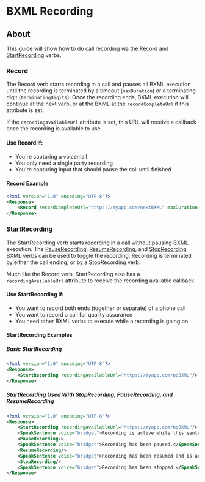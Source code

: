 # BXML Recording

## About

This guide will show how to do call recording via the [Record](../bxml/verbs/record.md) and [StartRecording](../bxml/verbs/startRecording.md) verbs.

### Record

The Record verb starts recording in a call and pauses all BXML execution until the recording is terminated by a timeout (`maxDuration`) or a terminating digit (`terminatingDigits`). Once the recording ends, BXML execution will continue at the next verb, or at the BXML at the `recordCompleteUrl` if this attribute is set.

If the `recordingAvailableUrl` attribute is set, this URL will receive a callback once the recording is available to use.

#### Use Record if:

* You're capturing a voicemail
* You only need a single party recording
* You're capturing input that should pause the call until finished

#### Record Example

```xml
<?xml version="1.0" encoding="UTF-8"?>
<Response>
    <Record recordCompleteUrl="https://myapp.com/nextBXML" maxDuration="10"/>
</Response>
```

### StartRecording

The StartRecording verb starts recording in a call without pausing BXML execution. The [PauseRecording](../bxml/verbs/pauseRecording.md), [ResumeRecording](../bxml/verbs/resumeRecording.md), and [StopRecording](../bxml/verbs/stopRecording.md) BXML verbs can be used to toggle the recording. Recording is terminated by either the call ending, or by a StopRecording verb.

Much like the Record verb, StartRecording also has a `recordingAvailableUrl` attribute to receive the recording available callback.

#### Use StartRecording if:

* You want to record both ends (together or separate) of a phone call
* You want to record a call for quality assurance
* You need other BXML verbs to execute while a recording is going on

#### StartRecording Examples

##### Basic StartRecording

```xml
<?xml version="1.0" encoding="UTF-8"?>
<Response>
    <StartRecording recordingAvailableUrl="https://myapp.com/noBXML"/>
</Response>
```

##### StartRecording Used With StopRecording, PauseRecording, and ResumeRecording

```xml
<?xml version="1.0" encoding="UTF-8"?>
<Response>
    <StartRecording recordingAvailableUrl="https://myapp.com/noBXML"/>
    <SpeakSentence voice="bridget">Recording is active while this sentence is being spoken.</SpeakSentence>
    <PauseRecording/>
    <SpeakSentence voice="bridget">Recording has been paused.</SpeakSentence>
    <ResumeRecording/>
    <SpeakSentence voice="bridget">Recording has been resumed and is active while this sentence is being spoken.</SpeakSentence>
    <StopRecording/>
    <SpeakSentence voice="bridget">Recording has been stopped.</SpeakSentence>
</Response>
```
